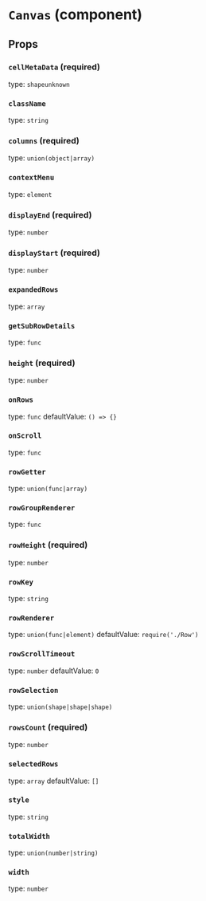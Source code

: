 `Canvas` (component)
====================



Props
-----

### `cellMetaData` (required)

type: `shapeunknown`


### `className`

type: `string`


### `columns` (required)

type: `union(object|array)`


### `contextMenu`

type: `element`


### `displayEnd` (required)

type: `number`


### `displayStart` (required)

type: `number`


### `expandedRows`

type: `array`


### `getSubRowDetails`

type: `func`


### `height` (required)

type: `number`


### `onRows`

type: `func`
defaultValue: `() => {}`


### `onScroll`

type: `func`


### `rowGetter`

type: `union(func|array)`


### `rowGroupRenderer`

type: `func`


### `rowHeight` (required)

type: `number`


### `rowKey`

type: `string`


### `rowRenderer`

type: `union(func|element)`
defaultValue: `require('./Row')`


### `rowScrollTimeout`

type: `number`
defaultValue: `0`


### `rowSelection`

type: `union(shape|shape|shape)`


### `rowsCount` (required)

type: `number`


### `selectedRows`

type: `array`
defaultValue: `[]`


### `style`

type: `string`


### `totalWidth`

type: `union(number|string)`


### `width`

type: `number`

